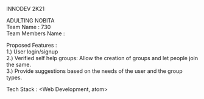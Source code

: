 INNODEV 2K21


ADULTING NOBITA <br>
Team Name : 730 <br>
Team Members Name : 
<Ishan Dikshit> <IshJazz>
<Ayush Vashisht> <ayushvas>
<Sahil Verma> <sahil-11>

Proposed Features : <br>
1.) User login/signup <br>
2.) Verified self help groups: Allow the creation of groups and let people join the same. <br>
3.) Provide suggestions based on the needs of the user and the group types. <br>

Tech Stack :
<Web Development, atom>
